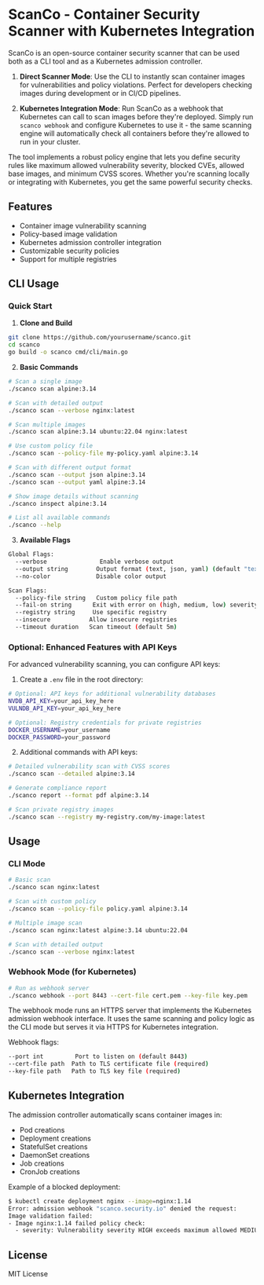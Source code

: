 # ScanCo - Container Security Scanner with Kubernetes Integration

ScanCo is an open-source container security scanner that can be used both as a CLI tool
and as a Kubernetes admission controller.

1. **Direct Scanner Mode**: Use the CLI to instantly scan container images for vulnerabilities and policy violations. Perfect for developers checking images during development or in CI/CD pipelines.

2. **Kubernetes Integration Mode**: Run ScanCo as a webhook that Kubernetes can call to scan images before they're deployed. Simply run `scanco webhook` and configure Kubernetes to use it - the same scanning engine will automatically check all containers before they're allowed to run in your cluster.

The tool implements a robust policy engine that lets you define security rules like maximum allowed vulnerability severity, blocked CVEs, allowed base images, and minimum CVSS scores. Whether you're scanning locally or integrating with Kubernetes, you get the same powerful security checks.

## Features

- Container image vulnerability scanning
- Policy-based image validation
- Kubernetes admission controller integration
- Customizable security policies
- Support for multiple registries

## CLI Usage

### Quick Start

1. **Clone and Build**

```bash
git clone https://github.com/yourusername/scanco.git
cd scanco
go build -o scanco cmd/cli/main.go
```

2. **Basic Commands**

```bash
# Scan a single image
./scanco scan alpine:3.14

# Scan with detailed output
./scanco scan --verbose nginx:latest

# Scan multiple images
./scanco scan alpine:3.14 ubuntu:22.04 nginx:latest

# Use custom policy file
./scanco scan --policy-file my-policy.yaml alpine:3.14

# Scan with different output format
./scanco scan --output json alpine:3.14
./scanco scan --output yaml alpine:3.14

# Show image details without scanning
./scanco inspect alpine:3.14

# List all available commands
./scanco --help
```

3. **Available Flags**

```bash
Global Flags:
  --verbose               Enable verbose output
  --output string        Output format (text, json, yaml) (default "text")
  --no-color             Disable color output

Scan Flags:
  --policy-file string   Custom policy file path
  --fail-on string      Exit with error on (high, medium, low) severity
  --registry string     Use specific registry
  --insecure           Allow insecure registries
  --timeout duration   Scan timeout (default 5m)
```

### Optional: Enhanced Features with API Keys

For advanced vulnerability scanning, you can configure API keys:

1. Create a `.env` file in the root directory:

```bash
# Optional: API keys for additional vulnerability databases
NVDB_API_KEY=your_api_key_here
VULNDB_API_KEY=your_api_key_here

# Optional: Registry credentials for private registries
DOCKER_USERNAME=your_username
DOCKER_PASSWORD=your_password
```

2. Additional commands with API keys:

```bash
# Detailed vulnerability scan with CVSS scores
./scanco scan --detailed alpine:3.14

# Generate compliance report
./scanco report --format pdf alpine:3.14

# Scan private registry images
./scanco scan --registry my-registry.com/my-image:latest
```

## Usage

### CLI Mode

```bash
# Basic scan
./scanco scan nginx:latest

# Scan with custom policy
./scanco scan --policy-file policy.yaml alpine:3.14

# Multiple image scan
./scanco scan nginx:latest alpine:3.14 ubuntu:22.04

# Scan with detailed output
./scanco scan --verbose nginx:latest
```

### Webhook Mode (for Kubernetes)

```bash
# Run as webhook server
./scanco webhook --port 8443 --cert-file cert.pem --key-file key.pem
```

The webhook mode runs an HTTPS server that implements the Kubernetes admission webhook interface. It uses the same scanning and policy logic as the CLI mode but serves it via HTTPS for Kubernetes integration.

Webhook flags:

```bash
--port int         Port to listen on (default 8443)
--cert-file path  Path to TLS certificate file (required)
--key-file path   Path to TLS key file (required)
```

## Kubernetes Integration

The admission controller automatically scans container images in:

- Pod creations
- Deployment creations
- StatefulSet creations
- DaemonSet creations
- Job creations
- CronJob creations

Example of a blocked deployment:

```bash
$ kubectl create deployment nginx --image=nginx:1.14
Error: admission webhook "scanco.security.io" denied the request:
Image validation failed:
- Image nginx:1.14 failed policy check:
  - severity: Vulnerability severity HIGH exceeds maximum allowed MEDIUM
```

## License

MIT License
